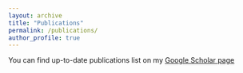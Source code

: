 ```yaml
---
layout: archive
title: "Publications"
permalink: /publications/
author_profile: true
---
```


You can find up-to-date publications list on my <u><a href="https://scholar.google.de/citations?user=MxXPgfAAAAAJ&hl=en">Google Scholar page</a></u>
